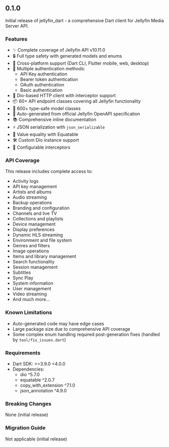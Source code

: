 ## 0.1.0

Initial release of jellyfin_dart - a comprehensive Dart client for Jellyfin Media Server API.

### Features

- ✨ Complete coverage of Jellyfin API v10.11.0
- 🔒 Full type safety with generated models and enums
- 📱 Cross-platform support (Dart CLI, Flutter mobile, web, desktop)
- 🔐 Multiple authentication methods:
  - API Key authentication
  - Bearer token authentication
  - OAuth authentication
  - Basic authentication
- 🚀 Dio-based HTTP client with interceptor support
- 📦 60+ API endpoint classes covering all Jellyfin functionality
- 🎯 600+ type-safe model classes
- 🔄 Auto-generated from official Jellyfin OpenAPI specification
- 📚 Comprehensive inline documentation
- ⚡ JSON serialization with `json_serializable`
- 🎨 Value equality with Equatable
- 🛠️ Custom Dio instance support
- 🔧 Configurable interceptors

### API Coverage

This release includes complete access to:

- Activity logs
- API key management
- Artists and albums
- Audio streaming
- Backup operations
- Branding and configuration
- Channels and live TV
- Collections and playlists
- Device management
- Display preferences
- Dynamic HLS streaming
- Environment and file system
- Genres and filters
- Image operations
- Items and library management
- Search functionality
- Session management
- Subtitles
- Sync Play
- System information
- User management
- Video streaming
- And much more...

### Known Limitations

- Auto-generated code may have edge cases
- Large package size due to comprehensive API coverage
- Some complex enum handling required post-generation fixes (handled by `tool/fix_issues.dart`)

### Requirements

- Dart SDK: >=3.9.0 <4.0.0
- Dependencies:
  - dio ^5.7.0
  - equatable ^2.0.7
  - copy_with_extension ^7.1.0
  - json_annotation ^4.9.0

### Breaking Changes

None (initial release)

### Migration Guide

Not applicable (initial release)
